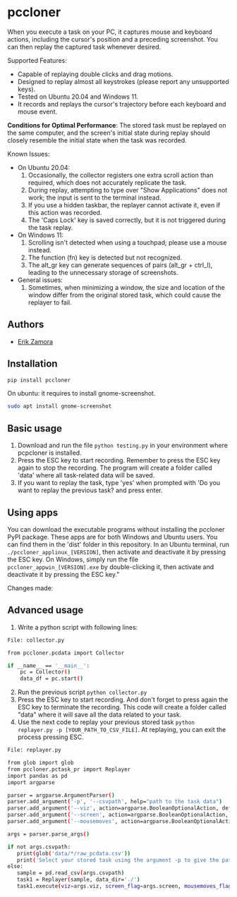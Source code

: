 # pccloner
When you execute a task on your PC, it captures mouse and keyboard actions, including the cursor's position and a preceding screenshot. You can then replay the captured task whenever desired.
 
Supported Features:
* Capable of replaying double clicks and drag motions.
* Designed to replay almost all keystrokes (please report any unsupported keys).
* Tested on Ubuntu 20.04 and Windows 11.
* It records and replays the cursor's trajectory before each keyboard and mouse event.

**Conditions for Optimal Performance**: The stored task must be replayed on the same computer, and the screen's initial state during replay should closely resemble the initial state when the task was recorded.

Known Issues:
* On Ubuntu 20.04: 
    1) Occasionally, the collector registers one extra scroll action than required, which does not accurately replicate the task.
    2) During replay, attempting to type over "Show Applications" does not work; the input is sent to the terminal instead.
    3) If you use a hidden taskbar, the replayer cannot activate it, even if this action was recorded. 
    4) The 'Caps Lock' key is saved correctly, but it is not triggered during the task replay.
* On Windows 11:
    1) Scrolling isn't detected when using a touchpad; please use a mouse instead.
    2) The function (fn) key is detected but not recognized.
    3) The alt_gr key can generate sequences of pairs (alt_gr + ctrl_l), leading to the unnecessary storage of screenshots.
* General issues:
    1) Sometimes, when minimizing a window, the size and location of the window differ from the original stored task, which could cause the replayer to fail.
   

## Authors
- [Erik Zamora](https://www.ezamorag.com)
## Installation
```bash
pip install pccloner
```
On ubuntu: it requires to install gnome-screenshot.
```bash
sudo apt install gnome-screenshot
```

## Basic usage
1. Download and run the file ```python testing.py``` in your environment where pcpcloner is installed. 
2. Press the ESC key to start recording. Remember to press the ESC key again to stop the recording. The program will create a folder called 'data' where all task-related data will be saved. 
3. If you want to replay the task, type 'yes' when prompted with 'Do you want to replay the previous task? and press enter. 

## Using apps
You can download the executable programs without installing the pccloner PyPI package. These apps are for both Windows and Ubuntu users. You can find them in the 'dist' folder in this repository. In an Ubuntu terminal, run ```./pccloner_applinux_[VERSION]```, then activate and deactivate it by pressing the ESC key. On Windows, simply run the file ```pccloner_appwin_[VERSION].exe``` by double-clicking it, then activate and deactivate it by pressing the ESC key."

Changes made:

## Advanced usage
1. Write a python script with following lines:
```bash
File: collector.py

from pccloner.pcdata import Collector

if __name__ == '__main__':
    pc = Collector()
    data_df = pc.start()
```
2. Run the previous script ```python collector.py```
3. Press the ESC key to start recording. And don't forget to press again the ESC key to terminate the recording. This code will create a folder called "data" where it will save all the data related to your task.
4. Use the next code to replay your previous stored task ```python replayer.py -p [YOUR_PATH_TO_CSV_FILE]```. At replaying, you can exit the process pressing ESC. 
```bash
File: replayer.py

from glob import glob 
from pccloner.pctask_pr import Replayer
import pandas as pd
import argparse

parser = argparse.ArgumentParser()
parser.add_argument('-p', '--csvpath', help="path to the task data")
parser.add_argument('--viz', action=argparse.BooleanOptionalAction, default=False, help="To visualize actions")
parser.add_argument('--screen', action=argparse.BooleanOptionalAction, help="True means that it uses the current screenshots to visualize actions")
parser.add_argument('--mousemoves', action=argparse.BooleanOptionalAction, help="True means that cursor movements before each event is performed (except to drags events)")

args = parser.parse_args()

if not args.csvpath:
   print(glob('data/*/raw_pcdata.csv'))
   print('Select your stored task using the argument -p to give the path')
else: 
   sample = pd.read_csv(args.csvpath)
   task1 = Replayer(sample, data_dir='./')
   task1.execute(viz=args.viz, screen_flag=args.screen, mousemoves_flag=args.mousemoves)
```
